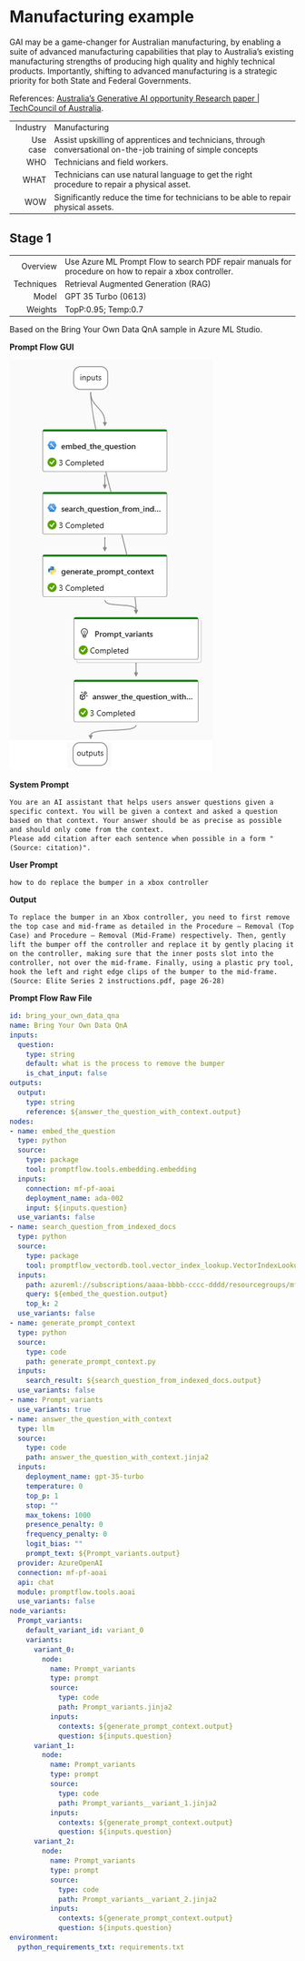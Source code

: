 # Manufacturing example

GAI may be a game-changer for Australian manufacturing, by enabling 
a suite of advanced manufacturing capabilities that play to Australia’s 
existing manufacturing strengths of producing high quality and highly 
technical products. Importantly, shifting to advanced manufacturing is 
a strategic priority for both State and Federal Governments. 

References: [Australia’s Generative AI opportunity Research paper | TechCouncil of Australia](https://techcouncil.com.au/wp-content/uploads/2023/07/230714-Australias-Gen-AI-Opportunity-Final-report-vF4.pdf).

| | |
| -: | :- |
| Industry | Manufacturing |
| Use case  |  Assist upskilling of apprentices and technicians, through conversational on-the-job training of simple concepts  |
| WHO | Technicians and field workers. |
| WHAT |  Technicians can use natural language to get the right procedure to repair a physical asset. |
| WOW | Significantly reduce the time for technicians to be able to repair physical assets. |

## Stage 1
| | |
| -: | :- |
| Overview | Use Azure ML Prompt Flow to search PDF repair manuals for procedure on how to repair a xbox controller. |
| Techniques | Retrieval Augmented Generation (RAG) |
| Model | GPT 35 Turbo (0613)  |
| Weights | TopP:0.95; Temp:0.7  |

Based on the Bring Your Own Data QnA sample in Azure ML Studio.

**Prompt Flow GUI**

![Prompt Flow GUI](../../docs/img/manufacturing.png "Prompt Flow GUI")

**System Prompt**

```text
You are an AI assistant that helps users answer questions given a specific context. You will be given a context and asked a question based on that context. Your answer should be as precise as possible and should only come from the context.
Please add citation after each sentence when possible in a form "(Source: citation)". 
```

**User Prompt**
```text
how to do replace the bumper in a xbox controller
```

**Output**

```text
To replace the bumper in an Xbox controller, you need to first remove the top case and mid-frame as detailed in the Procedure – Removal (Top Case) and Procedure – Removal (Mid-Frame) respectively. Then, gently lift the bumper off the controller and replace it by gently placing it on the controller, making sure that the inner posts slot into the controller, not over the mid-frame. Finally, using a plastic pry tool, hook the left and right edge clips of the bumper to the mid-frame. (Source: Elite Series 2 instructions.pdf, page 26-28)
```

**Prompt Flow Raw File**

```yaml
id: bring_your_own_data_qna
name: Bring Your Own Data QnA
inputs:
  question:
    type: string
    default: what is the process to remove the bumper
    is_chat_input: false
outputs:
  output:
    type: string
    reference: ${answer_the_question_with_context.output}
nodes:
- name: embed_the_question
  type: python
  source:
    type: package
    tool: promptflow.tools.embedding.embedding
  inputs:
    connection: mf-pf-aoai
    deployment_name: ada-002
    input: ${inputs.question}
  use_variants: false
- name: search_question_from_indexed_docs
  type: python
  source:
    type: package
    tool: promptflow_vectordb.tool.vector_index_lookup.VectorIndexLookup.search
  inputs:
    path: azureml://subscriptions/aaaa-bbbb-cccc-dddd/resourcegroups/mf-prompt-flow-rg/providers/Microsoft.MachineLearningServices/workspaces/mf-aml-workspace/data/xbox-vindex/versions/1
    query: ${embed_the_question.output}
    top_k: 2
  use_variants: false
- name: generate_prompt_context
  type: python
  source:
    type: code
    path: generate_prompt_context.py
  inputs:
    search_result: ${search_question_from_indexed_docs.output}
  use_variants: false
- name: Prompt_variants
  use_variants: true
- name: answer_the_question_with_context
  type: llm
  source:
    type: code
    path: answer_the_question_with_context.jinja2
  inputs:
    deployment_name: gpt-35-turbo
    temperature: 0
    top_p: 1
    stop: ""
    max_tokens: 1000
    presence_penalty: 0
    frequency_penalty: 0
    logit_bias: ""
    prompt_text: ${Prompt_variants.output}
  provider: AzureOpenAI
  connection: mf-pf-aoai
  api: chat
  module: promptflow.tools.aoai
  use_variants: false
node_variants:
  Prompt_variants:
    default_variant_id: variant_0
    variants:
      variant_0:
        node:
          name: Prompt_variants
          type: prompt
          source:
            type: code
            path: Prompt_variants.jinja2
          inputs:
            contexts: ${generate_prompt_context.output}
            question: ${inputs.question}
      variant_1:
        node:
          name: Prompt_variants
          type: prompt
          source:
            type: code
            path: Prompt_variants__variant_1.jinja2
          inputs:
            contexts: ${generate_prompt_context.output}
            question: ${inputs.question}
      variant_2:
        node:
          name: Prompt_variants
          type: prompt
          source:
            type: code
            path: Prompt_variants__variant_2.jinja2
          inputs:
            contexts: ${generate_prompt_context.output}
            question: ${inputs.question}
environment:
  python_requirements_txt: requirements.txt
```